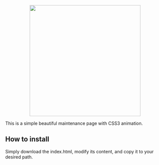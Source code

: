 <p align="center">
  <a href="https://www.trevalim.fr/maintenance.html">
    <img src="https://user-images.githubusercontent.com/19341857/178103323-88aa2ee3-1a2e-4868-ba9e-8aa8cf96de4f.png" width="350">
  </a>
</p>

This is a simple beautiful maintenance page with CSS3 animation.

## How to install

Simply download the index.html, modify its content, and copy it to your desired path.
